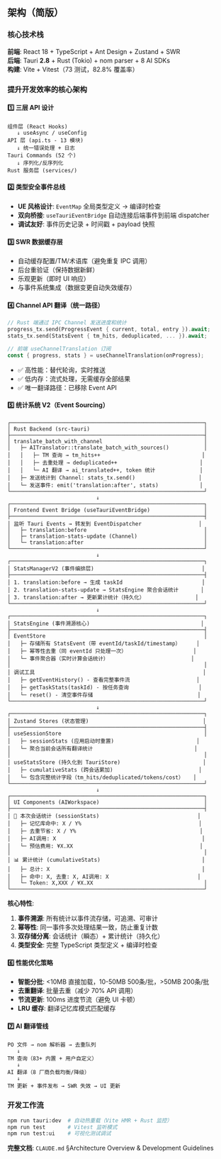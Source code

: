 ## 架构（简版）

### 核心技术栈
**前端**: React 18 + TypeScript + Ant Design + Zustand + SWR  
**后端**: Tauri **2.8** + Rust (Tokio) + nom parser + 8 AI SDKs  
**构建**: Vite + Vitest（73 测试，82.8% 覆盖率）

### 提升开发效率的核心架构

#### 1️⃣ **三层 API 设计**
```
组件层 (React Hooks)
   ↓ useAsync / useConfig
API 层 (api.ts - 13 模块)
   ↓ 统一错误处理 + 日志
Tauri Commands (52 个)
   ↓ 序列化/反序列化
Rust 服务层 (services/)
```

#### 2️⃣ **类型安全事件总线**
- **UE 风格设计**: `EventMap` 全局类型定义 → 编译时检查
- **双向桥接**: `useTauriEventBridge` 自动连接后端事件到前端 dispatcher
- **调试友好**: 事件历史记录 + 时间戳 + payload 快照

#### 3️⃣ **SWR 数据缓存层**
- 自动缓存配置/TM/术语库（避免重复 IPC 调用）
- 后台重验证（保持数据新鲜）
- 乐观更新（即时 UI 响应）
- 与事件系统集成（数据变更自动失效缓存）

#### 4️⃣ **Channel API 翻译（统一路径）**
```rust
// Rust 端通过 IPC Channel 发送进度和统计
progress_tx.send(ProgressEvent { current, total, entry }).await;
stats_tx.send(StatsEvent { tm_hits, deduplicated, ... }).await;

// 前端 useChannelTranslation 订阅
const { progress, stats } = useChannelTranslation(onProgress);
```
- ✅ 高性能：替代轮询，实时推送
- ✅ 低内存：流式处理，无需缓存全部结果
- ✅ 唯一翻译路径：已移除 Event API

#### 5️⃣ **统计系统 V2（Event Sourcing）**
```
┌─────────────────────────────────────────────────────────────┐
│ Rust Backend (src-tauri)                                    │
├─────────────────────────────────────────────────────────────┤
│ translate_batch_with_channel                                │
│   ├─ AITranslator::translate_batch_with_sources()           │
│   │   ├─ TM 查询 → tm_hits++                                │
│   │   ├─ 去重处理 → deduplicated++                          │
│   │   └─ AI 翻译 → ai_translated++, token 统计              │
│   ├─ 发送统计到 Channel: stats_tx.send()                    │
│   └─ 发送事件: emit('translation:after', stats)             │
└─────────────────────────────────────────────────────────────┘
                            ↓
┌─────────────────────────────────────────────────────────────┐
│ Frontend Event Bridge (useTauriEventBridge)                 │
├─────────────────────────────────────────────────────────────┤
│ 监听 Tauri Events → 转发到 EventDispatcher                  │
│   ├─ translation:before                                     │
│   ├─ translation-stats-update (Channel)                     │
│   └─ translation:after                                      │
└─────────────────────────────────────────────────────────────┘
                            ↓
┌─────────────────────────────────────────────────────────────┐
│ StatsManagerV2 (事件编排层)                                  │
├─────────────────────────────────────────────────────────────┤
│ 1. translation:before → 生成 taskId                         │
│ 2. translation-stats-update → StatsEngine 聚合会话统计       │
│ 3. translation:after → 更新累计统计（持久化）                │
└─────────────────────────────────────────────────────────────┘
                            ↓
┌─────────────────────────────────────────────────────────────┐
│ StatsEngine (事件溯源核心)                                   │
├─────────────────────────────────────────────────────────────┤
│ EventStore                                                  │
│   ├─ 存储所有 StatsEvent（带 eventId/taskId/timestamp）     │
│   ├─ 幂等性去重（同 eventId 只处理一次）                     │
│   └─ 事件聚合器（实时计算会话统计）                          │
│                                                             │
│ 调试工具                                                     │
│   ├─ getEventHistory() - 查看完整事件流                     │
│   ├─ getTaskStats(taskId) - 按任务查询                      │
│   └─ reset() - 清空事件存储                                 │
└─────────────────────────────────────────────────────────────┘
                            ↓
┌─────────────────────────────────────────────────────────────┐
│ Zustand Stores (状态管理)                                    │
├─────────────────────────────────────────────────────────────┤
│ useSessionStore                                             │
│   ├─ sessionStats (应用启动时重置)                          │
│   └─ 聚合当前会话所有翻译统计                                │
│                                                             │
│ useStatsStore (持久化到 TauriStore)                          │
│   ├─ cumulativeStats (跨会话累加)                           │
│   └─ 包含完整统计字段（tm_hits/deduplicated/tokens/cost）   │
└─────────────────────────────────────────────────────────────┘
                            ↓
┌─────────────────────────────────────────────────────────────┐
│ UI Components (AIWorkspace)                                 │
├─────────────────────────────────────────────────────────────┤
│ 💼 本次会话统计 (sessionStats)                               │
│   ├─ 记忆库命中: X / Y%                                     │
│   ├─ 去重节省: X / Y%                                       │
│   ├─ AI调用: X                                              │
│   └─ 预估费用: ¥X.XX                                        │
│                                                             │
│ 📊 累计统计 (cumulativeStats)                                │
│   ├─ 总计: X                                                │
│   ├─ 命中: X, 去重: X, AI调用: X                            │
│   └─ Token: X,XXX / ¥X.XX                                   │
└─────────────────────────────────────────────────────────────┘
```

**核心特性**:
1. **事件溯源**: 所有统计以事件流存储，可追溯、可审计
2. **幂等性**: 同一事件多次处理结果一致，防止重复计数
3. **双存储分离**: 会话统计（瞬态）+ 累计统计（持久化）
4. **类型安全**: 完整 TypeScript 类型定义 + 编译时检查

#### 6️⃣ **性能优化策略**
- **智能分批**: <10MB 直接加载，10-50MB 500条/批，>50MB 200条/批
- **去重翻译**: 批量去重（减少 70% API 调用）
- **节流更新**: 100ms 进度节流（避免 UI 卡顿）
- **LRU 缓存**: 翻译记忆库模式匹配缓存

#### 7️⃣ **AI 翻译管线**
```
PO 文件 → nom 解析器 → 去重队列
   ↓
TM 查询（83+ 内置 + 用户自定义）
   ↓
AI 翻译（8 厂商负载均衡/降级）
   ↓
TM 更新 + 事件发布 → SWR 失效 → UI 更新
```

### 开发工作流
```bash
npm run tauri:dev  # 自动热重载（Vite HMR + Rust 监控）
npm run test       # Vitest 监听模式
npm run test:ui    # 可视化测试调试
```

**完整文档**: `CLAUDE.md` §Architecture Overview & Development Guidelines


